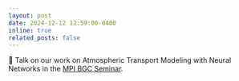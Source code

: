 ```yaml
---
layout: post
date: 2024-12-12 12:59:00-0400
inline: true
related_posts: false
---
```


:christmas_tree: Talk on our work on Atmospheric Transport Modeling with Neural Networks in the [MPI BGC Seminar](https://www.bgc-jena.mpg.de/events/38511/5025288).
